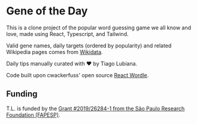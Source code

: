 # Gene of the Day

This is a clone project of the popular word guessing game we all know and love, made using React, Typescript, and Tailwind.

Valid gene names, daily targets (ordered by popularity) and related Wikipedia pages comes from [Wikidata](https://wikidata.org).

Daily tips manually curated with ♥ by Tiago Lubiana.

Code built upon cwackerfuss' open source [React Wordle](https://github.com/cwackerfuss/react-wordle).

## Funding

T.L. is funded by the [Grant #2019/26284-1 from the São Paulo Research Foundation (FAPESP)](https://zenodo.org/record/4723818#.Yidp64zMJhF).
